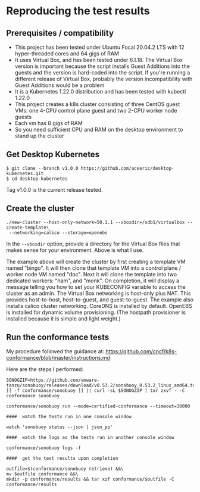 # Reproducing the test results

## Prerequisites / compatibility

- This project has been tested under Ubuntu Focal 20.04.2 LTS with 12 hyper-threaded cores and 64 gigs of RAM
- It uses Virtual Box, and has been tested under 6.1.18. The Virtual Box version is important because the script installs Guest Additions into the guests and the version is hard-coded into the script. If you're running a different release of Virtual Box, probably the version incompatibility with Guest Additions would be a problem
- It is a Kubernetes 1.22.0 distribution and has been tested with kubectl 1.22.0
- This project creates a k8s cluster consisting of three CentOS guest VMs: one 4-CPU control plane guest and two 2-CPU worker node guests
- Each vm has 8 gigs of RAM
- So you need sufficient CPU and RAM on the desktop environment to stand up the cluster 

## Get Desktop Kubernetes

```shell
$ git clone --branch v1.0.0 https://github.com/aceeric/desktop-kubernetes.git
$ cd desktop-kubernetes
```

Tag v1.0.0 is the current release tested.

## Create the cluster

```shell
./new-cluster --host-only-network=50.1.1 --vboxdir=/sdb1/virtualbox --create-template\
 --networking=calico --storage=openebs
```

In the `--vboxdir` option, provide a directory for the Virtual Box files that makes sense for your environment. Above is what I use.

The example above will create the cluster by first creating a template VM named "bingo". It will then clone that template VM into a control plane / worker node VM named "doc". Next it will clone the template into two dedicated workers: "ham", and "monk". On completion, it will display a message telling you how to set your KUBECONFIG variable to access the cluster as an admin. The Virtual Box networking is host-only plus NAT. This provides host-to-host, host-to-guest, and guest-to-guest. The example also installs calico cluster networking. CoreDNS is installed by default. OpenEBS is installed for dynamic volume provisioning. (The hostpath provisioner is installed because it is simple and light weight.)

## Run the conformance tests

My procedure followed the guidance at: https://github.com/cncf/k8s-conformance/blob/master/instructions.md

Here are the steps I performed:

```shell
SONOGZIP=https://github.com/vmware-tanzu/sonobuoy/releases/download/v0.53.2/sonobuoy_0.53.2_linux_amd64.tar.gz
[[ -f conformance/sonobuoy ]] || curl -sL $SONOGZIP | tar zxvf - -C conformance sonobuoy

conformance/sonobuoy run --mode=certified-conformance --timeout=30000

####  watch the tests run in one console window

watch 'sonobuoy status --json | json_pp'

####  watch the logs as the tests run in another console window

conformance/sonobuoy logs -f

####  get the test results upon completion

outfile=$(conformance/sonobuoy retrieve) &&\
mv $outfile conformance &&\
mkdir -p conformance/results && tar xzf conformance/$outfile -C conformance/results
```
